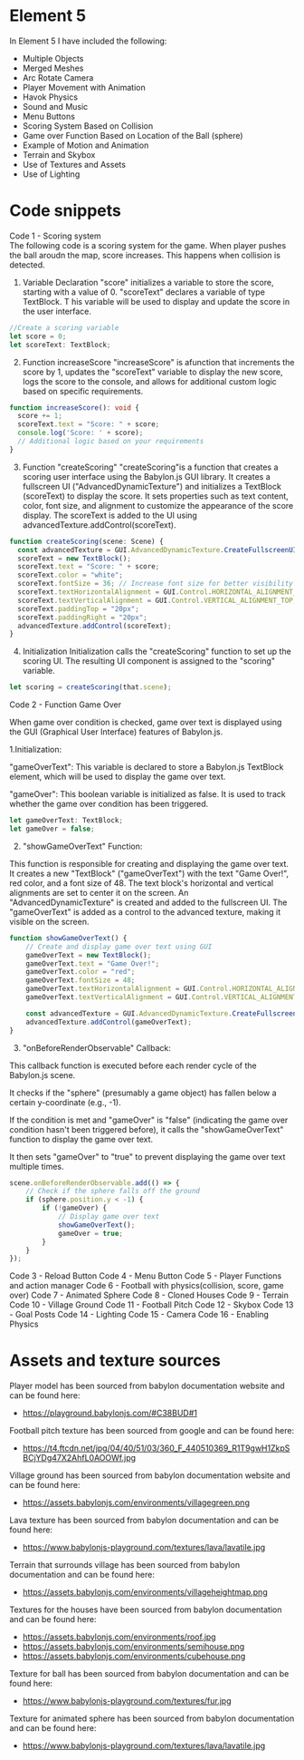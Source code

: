 # Element 5
In Element 5 I have included the following: 
* Multiple Objects
* Merged Meshes
* Arc Rotate Camera
* Player Movement with Animation
* Havok Physics
* Sound and Music
* Menu Buttons
* Scoring System Based on Collision
* Game over Function Based on Location of the Ball (sphere)
* Example of Motion and Animation
* Terrain and Skybox
* Use of Textures and Assets 
* Use of Lighting

# Code snippets
Code 1 - Scoring system
<br>
The following code is a scoring system for the game. When player pushes the ball aroudn the map, score increases. This happens when collision is detected.

1. Variable Declaration
"score" initializes a variable to store the score, starting with a value of 0. "scoreText" declares a variable of type TextBlock. T his variable will be used to display and update the score in the user interface.
```typescript
//Create a scoring variable
let score = 0;
let scoreText: TextBlock;
```

2. Function increaseScore
"increaseScore" is afunction that increments the score by 1, updates the "scoreText" variable to display the new score, logs the score to the console, and allows for additional custom logic based on specific requirements.
```typescript
function increaseScore(): void {
  score += 1;
  scoreText.text = "Score: " + score;
  console.log('Score: ' + score);
  // Additional logic based on your requirements
}
```

3. Function "createScoring"
"createScoring"is a function that creates a scoring user interface using the Babylon.js GUI library. It creates a fullscreen UI ("AdvancedDynamicTexture") and initializes a TextBlock (scoreText) to display the score. It sets properties such as text content, color, font size, and alignment to customize the appearance of the score display. The scoreText is added to the UI using advancedTexture.addControl(scoreText).
```typescript
function createScoring(scene: Scene) {
  const advancedTexture = GUI.AdvancedDynamicTexture.CreateFullscreenUI("UI");
  scoreText = new TextBlock();
  scoreText.text = "Score: " + score;
  scoreText.color = "white";
  scoreText.fontSize = 36; // Increase font size for better visibility
  scoreText.textHorizontalAlignment = GUI.Control.HORIZONTAL_ALIGNMENT_RIGHT; // Align text to the right
  scoreText.textVerticalAlignment = GUI.Control.VERTICAL_ALIGNMENT_TOP; // Align text to the top
  scoreText.paddingTop = "20px";
  scoreText.paddingRight = "20px";
  advancedTexture.addControl(scoreText);
}
```

4. Initialization
Initialization calls the "createScoring" function to set up the scoring UI. The resulting UI component is assigned to the "scoring" variable.
```typescript
let scoring = createScoring(that.scene);
```

Code 2 - Function Game Over

When game over condition is checked, game over text is displayed using the GUI (Graphical User Interface) features of Babylon.js.
 
1.Initialization:

 "gameOverText": This variable is declared to store a Babylon.js TextBlock element, which will be used to display the game over text.

"gameOver": This boolean variable is initialized as false. It is used to track whether the game over condition has been triggered.
```typescript
let gameOverText: TextBlock;
let gameOver = false;
```

2. "showGameOverText" Function:

This function is responsible for creating and displaying the game over text.
It creates a new "TextBlock" ("gameOverText") with the text "Game Over!", red color, and a font size of 48.
The text block's horizontal and vertical alignments are set to center it on the screen. An "AdvancedDynamicTexture" is created and added to the fullscreen UI.
The "gameOverText" is added as a control to the advanced texture, making it visible on the screen.
```typescript
function showGameOverText() {
    // Create and display game over text using GUI
    gameOverText = new TextBlock();
    gameOverText.text = "Game Over!";
    gameOverText.color = "red";
    gameOverText.fontSize = 48;
    gameOverText.textHorizontalAlignment = GUI.Control.HORIZONTAL_ALIGNMENT_CENTER;
    gameOverText.textVerticalAlignment = GUI.Control.VERTICAL_ALIGNMENT_CENTER;

    const advancedTexture = GUI.AdvancedDynamicTexture.CreateFullscreenUI("UI");
    advancedTexture.addControl(gameOverText);
}

```

3. "onBeforeRenderObservable" Callback:

This callback function is executed before each render cycle of the Babylon.js scene.

It checks if the "sphere" (presumably a game object) has fallen below a certain y-coordinate (e.g., -1).

If the condition is met and "gameOver" is "false" (indicating the game over condition hasn't been triggered before), it calls the "showGameOverText" function to display the game over text.

It then sets "gameOver" to "true" to prevent displaying the game over text multiple times.
```typescript
scene.onBeforeRenderObservable.add(() => {
    // Check if the sphere falls off the ground
    if (sphere.position.y < -1) {
        if (!gameOver) {
            // Display game over text
            showGameOverText();
            gameOver = true;
        }
    }
});
```
Code 3 - Reload Button
Code 4 - Menu Button
Code 5 - Player Functions and action manager
Code 6 - Football with physics(collision, score, game over)
Code 7 - Animated Sphere
Code 8 - Cloned Houses
Code 9 - Terrain
Code 10 - Village Ground
Code 11 - Football Pitch
Code 12 - Skybox
Code 13 - Goal Posts
Code 14 - Lighting
Code 15 - Camera
Code 16 - Enabling Physics

# Assets and texture sources
Player model has been sourced from babylon documentation website and can be found here:
* https://playground.babylonjs.com/#C38BUD#1

Football pitch texture has been sourced from google and can be found here: 
* https://t4.ftcdn.net/jpg/04/40/51/03/360_F_440510369_R1T9gwH1ZkpSBCjYDg47X2AhfL0AOOWf.jpg

Village ground has been sourced from babylon documentation website and can be found here:
* https://assets.babylonjs.com/environments/villagegreen.png

Lava texture has been sourced from babylon documentation and can be found here: 
* https://www.babylonjs-playground.com/textures/lava/lavatile.jpg

Terrain that surrounds village has been sourced from babylon documentation and can be found here: 
* https://assets.babylonjs.com/environments/villageheightmap.png

Textures for the houses have been sourced from babylon documentation and can be found here: 
* https://assets.babylonjs.com/environments/roof.jpg
* https://assets.babylonjs.com/environments/semihouse.png
* https://assets.babylonjs.com/environments/cubehouse.png

Texture for ball has been sourced from babylon documentation and can be found here: 
* https://www.babylonjs-playground.com/textures/fur.jpg

Texture for animated sphere has been sourced from babylon documentation and can be found here: 
* https://www.babylonjs-playground.com/textures/lava/lavatile.jpg